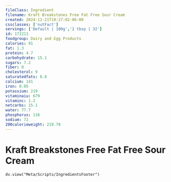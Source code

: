 ```yaml
---
fileClass: Ingredient
filename: Kraft Breakstones Free Fat Free Sour Cream
created: 2024-12-21T19:27:02-06:00
cssclasses: ['nutFact']
servings: ['Default | 100g','2 tbsp | 32']
id: 172211
foodgroup: Dairy and Egg Products
calories: 91
fat: 1.3
protein: 4.7
carbohydrate: 15.1
sugars: 7.2
fiber: 0
cholesterol: 9
saturatedfats: 0.8
calcium: 141
iron: 0.05
potassium: 219
vitaminaiu: 679
vitaminc: 1.2
netcarbs: 15.1
water: 77.7
phosphorus: 116
sodium: 72
200calorieweight: 219.78
---
```


# Kraft Breakstones Free Fat Free Sour Cream

```dataviewjs
dv.view("Meta/Scripts/IngredientsFooter")
```